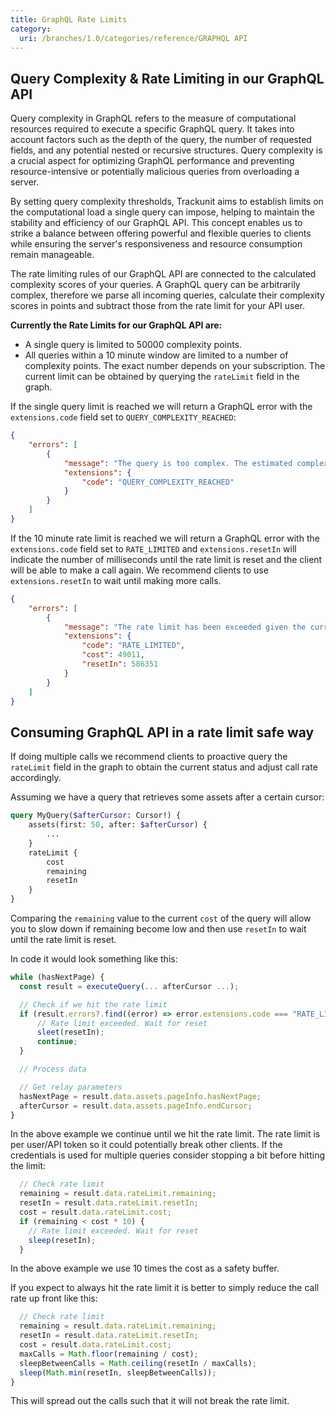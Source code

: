 ```yaml
---
title: GraphQL Rate Limits
category:
  uri: /branches/1.0/categories/reference/GRAPHQL API
---
```


## Query Complexity & Rate Limiting in our GraphQL API

Query complexity in GraphQL refers to the measure of computational resources required to execute a specific GraphQL query. It takes into account factors such as the depth of the query, the number of requested fields, and any potential nested or recursive structures. Query complexity is a crucial aspect for optimizing GraphQL performance and preventing resource-intensive or potentially malicious queries from overloading a server.

By setting query complexity thresholds, Trackunit aims to establish limits on the computational load a single query can impose, helping to maintain the stability and efficiency of our GraphQL API. This concept enables us to strike a balance between offering powerful and flexible queries to clients while ensuring the server's responsiveness and resource consumption remain manageable.

The rate limiting rules of our GraphQL API are connected to the calculated complexity scores of your queries. A GraphQL query can be arbitrarily complex, therefore we parse all incoming queries, calculate their complexity scores in points and subtract those from the rate limit for your API user.

**Currently the Rate Limits for our GraphQL API are:**

- A single query is limited to 50000 complexity points.
- All queries within a 10 minute window are limited to a number of complexity points. The exact number depends on your subscription. The current limit can be obtained by querying the `rateLimit` field in the graph.

If the single query limit is reached we will return a GraphQL error with the `extensions.code` field set to `QUERY_COMPLEXITY_REACHED`:

```json
{
    "errors": [
        {
            "message": "The query is too complex. The estimated complexity of the query is 480011, which is greater than the maximum allowed complexity limit of 50000.",
            "extensions": {
                "code": "QUERY_COMPLEXITY_REACHED"
            }
        }
    ]
}
```

If the 10 minute rate limit is reached we will return a GraphQL error with the `extensions.code` field set to `RATE_LIMITED` and `extensions.resetIn` will indicate the number of milliseconds until the rate limit is reset and the client will be able to make a call again. We recommend clients to use `extensions.resetIn` to wait until making more calls.

```json
{
    "errors": [
        {
            "message": "The rate limit has been exceeded given the current estimated query complexity of 49011. Please wait 9 minutes, 46 seconds, 351 milliseconds before retrying.",
            "extensions": {
                "code": "RATE_LIMITED",
                "cost": 49011,
                "resetIn": 586351
            }
        }
    ]
}
```

## Consuming GraphQL API in a rate limit safe way

If doing multiple calls we recommend clients to proactive query the `rateLimit` field in the graph to obtain the current status and adjust call rate accordingly.

Assuming we have a query that retrieves some assets after a certain cursor:

```graphql
query MyQuery($afterCursor: Cursor!) {
    assets(first: 50, after: $afterCursor) {
        ...
    }
    rateLimit {
        cost
        remaining
        resetIn
    }
}
```

Comparing the `remaining` value to the current `cost` of the query will allow you to slow down if remaining become low and then use `resetIn` to wait until the rate limit is reset.

In code it would look something like this:

```js
while (hasNextPage) {
  const result = executeQuery(... afterCursor ...);

  // Check if we hit the rate limit
  if (result.errors?.find((error) => error.extensions.code === "RATE_LIMITED")) {
      // Rate limit exceeded. Wait for reset
      sleet(resetIn);
      continue;
  }

  // Process data

  // Get relay parameters
  hasNextPage = result.data.assets.pageInfo.hasNextPage;
  afterCursor = result.data.assets.pageInfo.endCursor;
}
```

In the above example we continue until we hit the rate limit. The rate limit is per user/API token so it could potentially break other clients. If the credentials is used for multiple queries consider stopping a bit before hitting the limit:

```js
  // Check rate limit
  remaining = result.data.rateLimit.remaining;
  resetIn = result.data.rateLimit.resetIn;
  cost = result.data.rateLimit.cost;
  if (remaining < cost * 10) {
    // Rate limit exceeded. Wait for reset
    sleep(resetIn);
  }
```

In the above example we use 10 times the cost as a safety buffer.

If you expect to always hit the rate limit it is better to simply reduce the call rate up front like this:

```js
  // Check rate limit
  remaining = result.data.rateLimit.remaining;
  resetIn = result.data.rateLimit.resetIn;
  cost = result.data.rateLimit.cost;
  maxCalls = Math.floor(remaining / cost);
  sleepBetweenCalls = Math.ceiling(resetIn / maxCalls);
  sleep(Math.min(resetIn, sleepBetweenCalls));
}
```

This will spread out the calls such that it will not break the rate limit.
